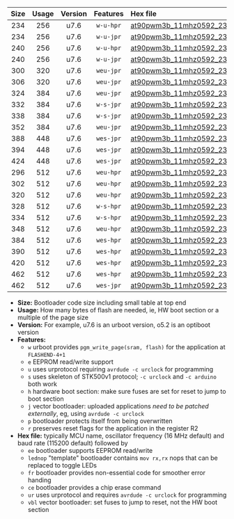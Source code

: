 |Size|Usage|Version|Features|Hex file|
|:-:|:-:|:-:|:-:|:--|
|234|256|u7.6|`w-u-hpr`|[at90pwm3b_11mhz0592_230400bps_ur.hex](https://raw.githubusercontent.com/stefanrueger/urboot/main/bootloaders/at90pwm3b/fcpu_11mhz0592/230400_bps/at90pwm3b_11mhz0592_230400bps_ur.hex)|
|234|256|u7.6|`w-u-jpr`|[at90pwm3b_11mhz0592_230400bps_ur_vbl.hex](https://raw.githubusercontent.com/stefanrueger/urboot/main/bootloaders/at90pwm3b/fcpu_11mhz0592/230400_bps/at90pwm3b_11mhz0592_230400bps_ur_vbl.hex)|
|240|256|u7.6|`w-u-hpr`|[at90pwm3b_11mhz0592_230400bps_lednop_ur.hex](https://raw.githubusercontent.com/stefanrueger/urboot/main/bootloaders/at90pwm3b/fcpu_11mhz0592/230400_bps/at90pwm3b_11mhz0592_230400bps_lednop_ur.hex)|
|240|256|u7.6|`w-u-jpr`|[at90pwm3b_11mhz0592_230400bps_lednop_ur_vbl.hex](https://raw.githubusercontent.com/stefanrueger/urboot/main/bootloaders/at90pwm3b/fcpu_11mhz0592/230400_bps/at90pwm3b_11mhz0592_230400bps_lednop_ur_vbl.hex)|
|300|320|u7.6|`weu-jpr`|[at90pwm3b_11mhz0592_230400bps_ee_ur_vbl.hex](https://raw.githubusercontent.com/stefanrueger/urboot/main/bootloaders/at90pwm3b/fcpu_11mhz0592/230400_bps/at90pwm3b_11mhz0592_230400bps_ee_ur_vbl.hex)|
|306|320|u7.6|`weu-jpr`|[at90pwm3b_11mhz0592_230400bps_ee_lednop_ur_vbl.hex](https://raw.githubusercontent.com/stefanrueger/urboot/main/bootloaders/at90pwm3b/fcpu_11mhz0592/230400_bps/at90pwm3b_11mhz0592_230400bps_ee_lednop_ur_vbl.hex)|
|324|384|u7.6|`weu-jpr`|[at90pwm3b_11mhz0592_230400bps_ee_lednop_fr_ur_vbl.hex](https://raw.githubusercontent.com/stefanrueger/urboot/main/bootloaders/at90pwm3b/fcpu_11mhz0592/230400_bps/at90pwm3b_11mhz0592_230400bps_ee_lednop_fr_ur_vbl.hex)|
|332|384|u7.6|`w-s-jpr`|[at90pwm3b_11mhz0592_230400bps_vbl.hex](https://raw.githubusercontent.com/stefanrueger/urboot/main/bootloaders/at90pwm3b/fcpu_11mhz0592/230400_bps/at90pwm3b_11mhz0592_230400bps_vbl.hex)|
|338|384|u7.6|`w-s-jpr`|[at90pwm3b_11mhz0592_230400bps_lednop_vbl.hex](https://raw.githubusercontent.com/stefanrueger/urboot/main/bootloaders/at90pwm3b/fcpu_11mhz0592/230400_bps/at90pwm3b_11mhz0592_230400bps_lednop_vbl.hex)|
|352|384|u7.6|`weu-jpr`|[at90pwm3b_11mhz0592_230400bps_ee_lednop_fr_ce_ur_vbl.hex](https://raw.githubusercontent.com/stefanrueger/urboot/main/bootloaders/at90pwm3b/fcpu_11mhz0592/230400_bps/at90pwm3b_11mhz0592_230400bps_ee_lednop_fr_ce_ur_vbl.hex)|
|388|448|u7.6|`wes-jpr`|[at90pwm3b_11mhz0592_230400bps_ee_vbl.hex](https://raw.githubusercontent.com/stefanrueger/urboot/main/bootloaders/at90pwm3b/fcpu_11mhz0592/230400_bps/at90pwm3b_11mhz0592_230400bps_ee_vbl.hex)|
|394|448|u7.6|`wes-jpr`|[at90pwm3b_11mhz0592_230400bps_ee_lednop_vbl.hex](https://raw.githubusercontent.com/stefanrueger/urboot/main/bootloaders/at90pwm3b/fcpu_11mhz0592/230400_bps/at90pwm3b_11mhz0592_230400bps_ee_lednop_vbl.hex)|
|424|448|u7.6|`wes-jpr`|[at90pwm3b_11mhz0592_230400bps_ee_lednop_fr_vbl.hex](https://raw.githubusercontent.com/stefanrueger/urboot/main/bootloaders/at90pwm3b/fcpu_11mhz0592/230400_bps/at90pwm3b_11mhz0592_230400bps_ee_lednop_fr_vbl.hex)|
|296|512|u7.6|`weu-hpr`|[at90pwm3b_11mhz0592_230400bps_ee_ur.hex](https://raw.githubusercontent.com/stefanrueger/urboot/main/bootloaders/at90pwm3b/fcpu_11mhz0592/230400_bps/at90pwm3b_11mhz0592_230400bps_ee_ur.hex)|
|302|512|u7.6|`weu-hpr`|[at90pwm3b_11mhz0592_230400bps_ee_lednop_ur.hex](https://raw.githubusercontent.com/stefanrueger/urboot/main/bootloaders/at90pwm3b/fcpu_11mhz0592/230400_bps/at90pwm3b_11mhz0592_230400bps_ee_lednop_ur.hex)|
|320|512|u7.6|`weu-hpr`|[at90pwm3b_11mhz0592_230400bps_ee_lednop_fr_ur.hex](https://raw.githubusercontent.com/stefanrueger/urboot/main/bootloaders/at90pwm3b/fcpu_11mhz0592/230400_bps/at90pwm3b_11mhz0592_230400bps_ee_lednop_fr_ur.hex)|
|328|512|u7.6|`w-s-hpr`|[at90pwm3b_11mhz0592_230400bps.hex](https://raw.githubusercontent.com/stefanrueger/urboot/main/bootloaders/at90pwm3b/fcpu_11mhz0592/230400_bps/at90pwm3b_11mhz0592_230400bps.hex)|
|334|512|u7.6|`w-s-hpr`|[at90pwm3b_11mhz0592_230400bps_lednop.hex](https://raw.githubusercontent.com/stefanrueger/urboot/main/bootloaders/at90pwm3b/fcpu_11mhz0592/230400_bps/at90pwm3b_11mhz0592_230400bps_lednop.hex)|
|348|512|u7.6|`weu-hpr`|[at90pwm3b_11mhz0592_230400bps_ee_lednop_fr_ce_ur.hex](https://raw.githubusercontent.com/stefanrueger/urboot/main/bootloaders/at90pwm3b/fcpu_11mhz0592/230400_bps/at90pwm3b_11mhz0592_230400bps_ee_lednop_fr_ce_ur.hex)|
|384|512|u7.6|`wes-hpr`|[at90pwm3b_11mhz0592_230400bps_ee.hex](https://raw.githubusercontent.com/stefanrueger/urboot/main/bootloaders/at90pwm3b/fcpu_11mhz0592/230400_bps/at90pwm3b_11mhz0592_230400bps_ee.hex)|
|390|512|u7.6|`wes-hpr`|[at90pwm3b_11mhz0592_230400bps_ee_lednop.hex](https://raw.githubusercontent.com/stefanrueger/urboot/main/bootloaders/at90pwm3b/fcpu_11mhz0592/230400_bps/at90pwm3b_11mhz0592_230400bps_ee_lednop.hex)|
|420|512|u7.6|`wes-hpr`|[at90pwm3b_11mhz0592_230400bps_ee_lednop_fr.hex](https://raw.githubusercontent.com/stefanrueger/urboot/main/bootloaders/at90pwm3b/fcpu_11mhz0592/230400_bps/at90pwm3b_11mhz0592_230400bps_ee_lednop_fr.hex)|
|462|512|u7.6|`wes-hpr`|[at90pwm3b_11mhz0592_230400bps_ee_lednop_fr_ce.hex](https://raw.githubusercontent.com/stefanrueger/urboot/main/bootloaders/at90pwm3b/fcpu_11mhz0592/230400_bps/at90pwm3b_11mhz0592_230400bps_ee_lednop_fr_ce.hex)|
|462|512|u7.6|`wes-jpr`|[at90pwm3b_11mhz0592_230400bps_ee_lednop_fr_ce_vbl.hex](https://raw.githubusercontent.com/stefanrueger/urboot/main/bootloaders/at90pwm3b/fcpu_11mhz0592/230400_bps/at90pwm3b_11mhz0592_230400bps_ee_lednop_fr_ce_vbl.hex)|

- **Size:** Bootloader code size including small table at top end
- **Usage:** How many bytes of flash are needed, ie, HW boot section or a multiple of the page size
- **Version:** For example, u7.6 is an urboot version, o5.2 is an optiboot version
- **Features:**
  + `w` urboot provides `pgm_write_page(sram, flash)` for the application at `FLASHEND-4+1`
  + `e` EEPROM read/write support
  + `u` uses urprotocol requiring `avrdude -c urclock` for programming
  + `s` uses skeleton of STK500v1 protocol; `-c urclock` and `-c arduino` both work
  + `h` hardware boot section: make sure fuses are set for reset to jump to boot section
  + `j` vector bootloader: uploaded applications *need to be patched externally*, eg, using `avrdude -c urclock`
  + `p` bootloader protects itself from being overwritten
  + `r` preserves reset flags for the application in the register R2
- **Hex file:** typically MCU name, oscillator frequency (16 MHz default) and baud rate (115200 default) followed by
  + `ee` bootloader supports EEPROM read/write
  + `lednop` "template" bootloader contains `mov rx,rx` nops that can be replaced to toggle LEDs
  + `fr` bootloader provides non-essential code for smoother error handing
  + `ce` bootloader provides a chip erase command
  + `ur` uses urprotocol and requires `avrdude -c urclock` for programming
  + `vbl` vector bootloader: set fuses to jump to reset, not the HW boot section
